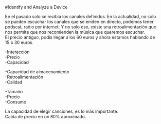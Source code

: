 #Identify and Analyze a Device
  
En el pasado solo se recibía los canales definidos. En la actualidad, no solo se pueden escuchar los canales que se emiten en directo, podemos tener podscat, radio por internet, Y no solo eso, existe una retroalimentación que nos permite que nos recomienden la música que queremos escuchar.  
El precio antiguo, podía llegar a los 60 euros y ahora estamos hablando de 15 o 30 euros.  
  
-Interacción  
-Precio  
-Capacidad  
   
-Capacidad de almacenamiento  
-Retroalimentación  
-Calidad  
  
-Tamaño  
-Precio  
-Consumo  
  
La capacidad de elegir canciones, es lo más importante.  
Caída de precio en un 80% aproximado.  
